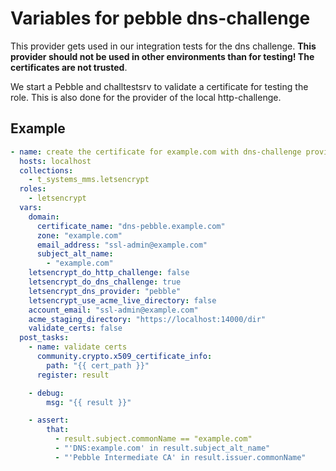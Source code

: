 # Variables for pebble dns-challenge

This provider gets used in our integration tests for the dns challenge.
**This provider should not be used in other environments than for testing!
The certificates are not trusted**.

We start a Pebble and challtestsrv to validate a certificate for testing the role.
This is also done for the provider of the local http-challenge.

## Example

```yaml
- name: create the certificate for example.com with dns-challenge provider "pebble"
  hosts: localhost
  collections:
    - t_systems_mms.letsencrypt
  roles:
    - letsencrypt
  vars:
    domain:
      certificate_name: "dns-pebble.example.com"
      zone: "example.com"
      email_address: "ssl-admin@example.com"
      subject_alt_name:
        - "example.com"
    letsencrypt_do_http_challenge: false
    letsencrypt_do_dns_challenge: true
    letsencrypt_dns_provider: "pebble"
    letsencrypt_use_acme_live_directory: false
    account_email: "ssl-admin@example.com"
    acme_staging_directory: "https://localhost:14000/dir"
    validate_certs: false
  post_tasks:
    - name: validate certs
      community.crypto.x509_certificate_info:
        path: "{{ cert_path }}"
      register: result

    - debug:
        msg: "{{ result }}"

    - assert:
        that:
          - result.subject.commonName == "example.com"
          - "'DNS:example.com' in result.subject_alt_name"
          - "'Pebble Intermediate CA' in result.issuer.commonName"
```
